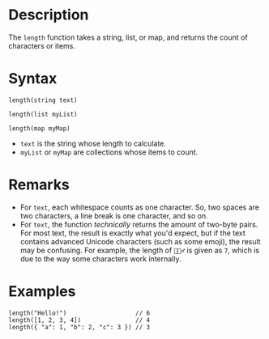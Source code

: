 # Description

The `length` function takes a string, list, or map, and returns the count of
characters or items.

# Syntax

```step
length(string text)

length(list myList)

length(map myMap)
```

- `text` is the string whose length to calculate.
- `myList` or `myMap` are collections whose items to count.

# Remarks

- For `text`, each whitespace counts as one character. So, two spaces are two
characters, a line break is one character, and so on.
- For `text`, the function _technically_ returns the amount of two-byte pairs.
For most text, the result is exactly what you'd expect, but if the text
contains advanced Unicode characters (such as some emoji), the result may be
confusing. For example, the length of `🤷🏻‍♂️` is given as `7`, which is due to
the way some characters work internally.

# Examples

```step
length("Hello!")                   // 6
length([1, 2, 3, 4])               // 4
length({ "a": 1, "b": 2, "c": 3 }) // 3
```
